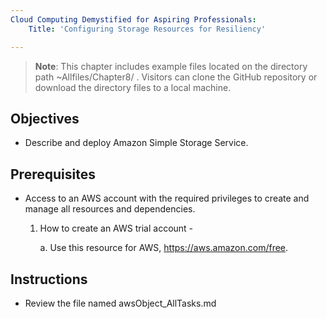 ```yaml
---
Cloud Computing Demystified for Aspiring Professionals:
    Title: 'Configuring Storage Resources for Resiliency'

---
```


>**Note**: This chapter includes example files located on the directory path ~Allfiles/Chapter8/ . Visitors can clone the GitHub repository or download the directory files to a local machine.

## Objectives

-  Describe and deploy Amazon Simple Storage Service.


## Prerequisites

- Access to an AWS account with the required privileges to create and manage all resources and dependencies.

    1. How to create an AWS trial account -

	    a. Use this resource for AWS, https://aws.amazon.com/free.

## Instructions
- Review the file named awsObject_AllTasks.md

